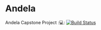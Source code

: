 # Andela
Andela Capstone Project ::computer::
[![Build Status](https://travis-ci.com/umohpyro/Andela.svg?branch=master)](https://travis-ci.com/umohpyro/Andela)
